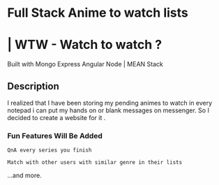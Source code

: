 # Full Stack Anime to watch lists
# | WTW - Watch to watch ?

Built with Mongo Express Angular Node | MEAN Stack

## Description

I realized that I have been storing my pending animes to watch in every notepad i can put my hands on or 
blank messages on messenger. So I decided to create a website for it .

### Fun Features Will Be Added

```
QnA every series you finish
```
```
Match with other users with similar genre in their lists
```
...and more.

